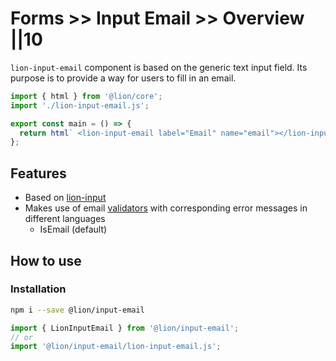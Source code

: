 # Forms >> Input Email >> Overview ||10

`lion-input-email` component is based on the generic text input field. Its purpose is to provide a way for users to fill in an email.

```js script
import { html } from '@lion/core';
import './lion-input-email.js';
```

```js preview-story
export const main = () => {
  return html` <lion-input-email label="Email" name="email"></lion-input-email> `;
};
```

## Features

- Based on [lion-input](?path=/docs/forms-input--main#input)
- Makes use of email [validators](?path=/docs/forms-validation-overview--main#validate) with corresponding error messages in different languages
  - IsEmail (default)

## How to use

### Installation

```bash
npm i --save @lion/input-email
```

```js
import { LionInputEmail } from '@lion/input-email';
// or
import '@lion/input-email/lion-input-email.js';
```
